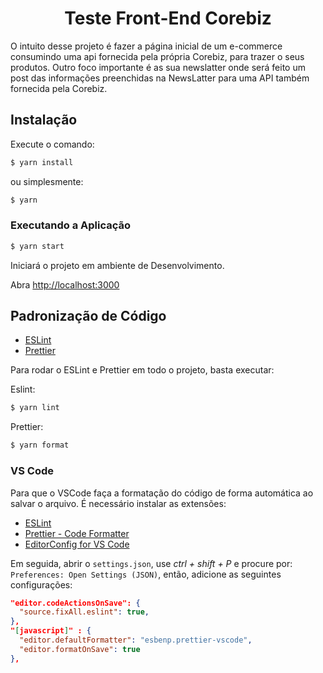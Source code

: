 <h1 align="center">Teste Front-End Corebiz</h1>

O intuito desse projeto é fazer a página inicial de um e-commerce consumindo uma api fornecida
pela própria Corebiz, para trazer o seus produtos. Outro foco importante é as sua newslatter
onde será feito um post das informações preenchidas na NewsLatter para uma API também fornecida
pela Corebiz.

## Instalação

Execute o comando:
```bash
$ yarn install
```
ou simplesmente:
```bash
$ yarn
```

### Executando a Aplicação

```bash
$ yarn start
```

Iniciará o projeto em ambiente de Desenvolvimento.

Abra [http://localhost:3000](http://localhost:3000)

## Padronização de Código

- [ESLint](https://eslint.org/docs/user-guide/getting-started)
- [Prettier](https://prettier.io/docs/en/install.html)

Para rodar o ESLint e Prettier em todo o projeto, basta executar:

Eslint:
```bash
$ yarn lint
```

Prettier:
```bash
$ yarn format
```

### VS Code

Para que o VSCode faça a formatação do código de forma automática ao salvar o arquivo. É necessário instalar as extensões:

- [ESLint](https://marketplace.visualstudio.com/items?itemName=dbaeumer.vscode-eslint)
- [Prettier - Code Formatter](https://marketplace.visualstudio.com/items?itemName=esbenp.prettier-vscode)
- [EditorConfig for VS Code](https://marketplace.visualstudio.com/items?itemName=EditorConfig.EditorConfig)

Em seguida, abrir o `settings.json`, use *ctrl + shift + P* e procure por: `Preferences: Open Settings (JSON)`, então, adicione as seguintes configurações:

```json
"editor.codeActionsOnSave": {
  "source.fixAll.eslint": true,
},
"[javascript]" : {
  "editor.defaultFormatter": "esbenp.prettier-vscode",
  "editor.formatOnSave": true
},
```
